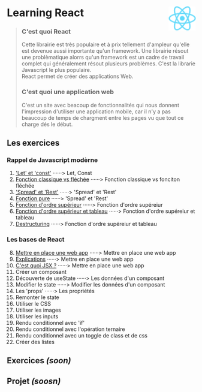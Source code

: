 # **Learning React** <img align="right" src="src/images/React-icon.svg" alt="React" title="framework React" widht="auto" height="64px"> 
> ### C'est quoi React  
> Cette librairie est très populaire et à prix tellement d'ampleur qu'elle est devenue aussi importante qu'un framework.  Une librairie résout une problèmatique alorrs qu'un framework est un cadre de travail complet qui généralement résout plusieurs problèmes. C'est la librarie Javascript le plus populaire.  
> React permet de créer des applications Web.
>  
> ### C'est quoi une application web
> C'est un site avec beacoup de fonctionnalités qui nous donnent l'impression d'utiliser une application mobile, car il n'y a pas beaucoup de temps de chargment entre les pages vu que tout ce charge dés le début.


## **Les exercices**

### **Rappel de Javascript modèrne**

1. ['Let' et 'const'](rappel_JS_modern/01_Let_et_const "Let et Const") ······> Let, Const  
1. [Fonction classique vs fléchée](rappel_JS_modern/02_FonctionsFléchéesFonctionsClassiques "fonction classique vs fléchée") ······> Fonction classique vs fonciton fléchée  
1. ['Spread' et 'Rest'](rappel_JS_modern/03_Spread_Et_Rest "'Spread' et 'Rest'") ······> 'Spread' et 'Rest'  
1. [Fonction pure](rappel_JS_modern/04_fonctions_pures "Fonction pure") ······> 'Spread' et 'Rest'  
1. [Fonction d'ordre supérieur](rappel_JS_modern/05_fonctions_d_ordre_superieur "Fonction d'ordre supérieur") ······> Fonction d'ordre supéreiur  
1. [Fonction d'ordre supérieur et tableau](rappel_JS_modern/06_fonctions_d_ordre_superieur_et_tableau "Fonction d'ordre supérieur") ······> Fonction d'ordre supéreiur et tableau  
1. [Destructuring](rappel_JS_modern/07_destructuring "Destructuring") ······> Fonction d'ordre supéreiur et tableau  

### **Les bases de React**  

8. [Mettre en place une web app](bases_react/01_set_up_a_web_app "Mettre en place une web app") ······> Mettre en place une web app  
8. [Explications](bases_react/02_explanations/Readme.md "Explications") ······> Mettre en place une web app  
8. [C'est quoi JSX ?](bases_react/03_c_est_quoi_JSX "Qu'est-ce que JSX ?") ······> Mettre en place une web app  
8.  Créer un composant  
8. Découverte de useState ······> Les données d'un composant  
8. Modifier le state ······> Modifier les données d'un composant  
8. Les 'props' ······> Les propriétés  
8. Remonter le state  
8. Utiliser le CSS  
8. Utiliser les images  
8. Utiliser les inputs  
8. Rendu conditionnel avec 'if'  
8. Rendu conditionnel avec l'opération ternaire  
8. Rendu conditionnel avec un toggle de class et de css
8. Créer des listes

## **Exercices** **_(soon)_**

## **Projet** **_(soosn)_**  
